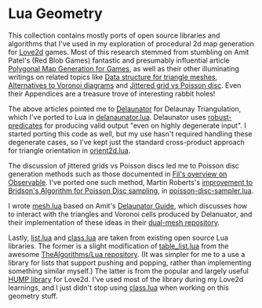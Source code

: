 # Lua Geometry

This collection contains mostly ports of open source libraries and algorithms that I've used in my exploration of procedural 2d map generation for [Love2d](https://www.love2d.org/) games. Most of this research stemmed from stumbling on Amit Patel's (Red Blob Games) fantastic and presumably influential article [Polygonal Map Generation for Games](http://www-cs-students.stanford.edu/~amitp/game-programming/polygon-map-generation/), as well as their other illuminating writings on related topics like [Data structure for triangle meshes](https://www.redblobgames.com/x/1722-b-rep-triangle-meshes/), [Alternatives to Voronoi diagrams](https://www.redblobgames.com/x/1721-voronoi-alternative/) and [Jittered grid vs Poisson disc](https://www.redblobgames.com/x/1830-jittered-grid/). Even their Appendices are a treasure trove of interesting rabbit holes!

The above articles pointed me to [Delaunator](https://github.com/mapbox/delaunator) for Delaunay Triangulation, which I've ported to Lua in [delanaunator.lua](./delaunator.lua). Delaunator uses [robust-predicates](https://github.com/mourner/robust-predicates) for producing valid output "even on highly degenerate input". I started porting this code as well, but my use hasn't required handling these degenerate cases, so I've kept just the standard cross-product approach for triangle orientation in [orient2d.lua](./orient2d.lua).

The discussion of jittered grids vs Poisson discs led me to Poisson disc generation methods such as those documented in [Fil's overview on Observable](https://observablehq.com/@fil/poisson-distribution-generators). I've ported one such method, Martin Roberts's [improvement to Bridson's Algorithm for Poisson Disc sampling](https://observablehq.com/@techsparx/an-improvement-on-bridsons-algorithm-for-poisson-disc-samp/2), in [poisson-disc-sampler.lua](./poisson-disc-sampler.lua).

I wrote [mesh.lua](./mesh.lua) based on Amit's [Delaunator Guide](https://mapbox.github.io/delaunator/), which discusses how to interact with the triangles and Voronoi cells produced by Delanuator, and their implementation of these ideas in their [dual-mesh repository](https://github.com/redblobgames/dual-mesh/).

Lastly, [list.lua](./list.lua) and [class.lua](./class.lua) are taken from existing open source Lua libraries. The former is a slight modification of [table_list.lua](https://github.com/TheAlgorithms/Lua/blob/d594ea37578f32965a07967d6e44ef1f8c108108/data_structures/table_list.lua) from the awesome [TheAlgorithms/Lua repository](https://github.com/TheAlgorithms/Lua/). (It was simpler for me to a use a library for lists that support pushing and popping, rather than implementing something similar myself.) The latter is from the popular and largely useful [HUMP library](https://github.com/vrld/hump/) for Love2d. I've used most of the library during my Love2d learnings, and I just didn't stop using [class.lua](https://github.com/vrld/hump/blob/40aa4cb7c50fd33f8925d80450b462d937cea866/class.lua) when working on this geometry stuff.
